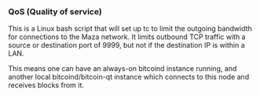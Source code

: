 ### QoS (Quality of service) ###

This is a Linux bash script that will set up tc to limit the outgoing bandwidth for connections to the Maza network. It limits outbound TCP traffic with a source or destination port of 9999, but not if the destination IP is within a LAN.

This means one can have an always-on bitcoind instance running, and another local bitcoind/bitcoin-qt instance which connects to this node and receives blocks from it.
